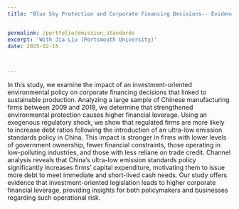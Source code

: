 ```yaml
---
title: "Blue Sky Protection and Corporate Financing Decisions-- Evidence from Ultra-low Emission Standards Policy"


permalink: /portfolio/emission_standards
excerpt: 'With Jia Liu (Portsmouth University)'
date: 2025-02-15



---
```



In this study, we examine the impact of an investment-oriented environmental policy on corporate financing decisions that linked to sustainable production. Analyzing a large sample of Chinese manufacturing firms between 2009 and 2018, we determine that strengthened environmental protection causes higher financial leverage. Using an exogenous regulatory shock, we show that regulated firms are more likely to increase debt ratios following the
introduction of an ultra-low emission standards policy in China. This impact is stronger in firms with lower levels of government ownership, fewer financial constraints, those operating in low-polluting industries, and those with less reliane on trade credit. Channel analysis reveals that China’s ultra-low emission standards policy significantly increases firms’ capital expenditure, motivating them to issue more debt to meet immediate and
short-lived cash needs. Our study offers evidence that investment-oriented legislation leads to higher corporate financial leverage, providing insights for both policymakers and businesses regarding such operational risk.
